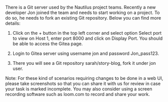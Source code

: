 There is a Git server used by the Nautilus project teams. Recently a new developer Jon joined the team and needs to start working on a project. To do so, he needs to fork an existing Git repository. Below you can find more details:

1. Click on the + button in the top left corner and select option Select port to view on Host 1, enter port 8000 and click on Display Port. You should be able to access the Gitea page.

2. Login to Gitea server using username jon and password Jon_pass123.

3. There you will see a Git repository sarah/story-blog, fork it under jon user.

Note: For these kind of scenarios requiring changes to be done in a web UI, please take screenshots so that you can share it with us for review in case your task is marked incomplete. You may also consider using a screen recording software such as loom.com to record and share your work.